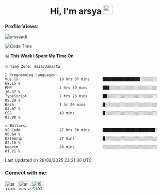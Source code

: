 <h1 align="center">Hi, I'm arsya 
  <img src="https://media.giphy.com/media/hvRJCLFzcasrR4ia7z/giphy.gif" width="30px"/>
</h1>

<p align="left"> <h3>Profile Views:</h3> <img src="https://komarev.com/ghpvc/?username=arsyaadi&label=Profile%20views&color=0e75b6&style=flat" alt="arsyaadi" /> </p>

<!--START_SECTION:waka-->
![Code Time](http://img.shields.io/badge/Code%20Time-4%2C154%20hrs%2034%20mins-blue)

📊 **This Week I Spent My Time On** 

```text
🕑︎ Time Zone: Asia/Jakarta

💬 Programming Languages: 
Vue.js                   19 hrs 37 mins      █████████████████░░░░░░░░   68.15 % 
PHP                      2 hrs 59 mins       ███░░░░░░░░░░░░░░░░░░░░░░   10.37 % 
TypeScript               2 hrs 23 mins       ██░░░░░░░░░░░░░░░░░░░░░░░   08.29 % 
Bash                     1 hr 20 mins        █░░░░░░░░░░░░░░░░░░░░░░░░   04.67 % 
CSS                      49 mins             █░░░░░░░░░░░░░░░░░░░░░░░░   02.88 % 

🔥 Editors: 
VS Code                  27 hrs 50 mins      ████████████████████████░   96.64 % 
DataGrip                 37 mins             █░░░░░░░░░░░░░░░░░░░░░░░░   02.15 % 
Neovim                   20 mins             ░░░░░░░░░░░░░░░░░░░░░░░░░   01.21 % 
```


 Last Updated on 28/06/2025 23:21:30 UTC
<!--END_SECTION:waka-->

<!-- - 📫 How to reach me **itsme@arsyaadi.software** -->


<h3 align="left">Connect with me:</h3>
<p align="left">
<a href="https://linkedin.com/in/arsyaadi" target="blank"><img align="center" src="https://raw.githubusercontent.com/rahuldkjain/github-profile-readme-generator/master/src/images/icons/Social/linked-in-alt.svg" alt="arsyaadi" height="30" width="40" /></a>
<a href="https://fb.com/arsya.xkz" target="blank"><img align="center" src="https://raw.githubusercontent.com/rahuldkjain/github-profile-readme-generator/master/src/images/icons/Social/facebook.svg" alt="arsya.xkz" height="30" width="40" /></a>
<a href="https://stackoverflow.com/users/19520749" target="blank"><img align="center" src="https://raw.githubusercontent.com/rahuldkjain/github-profile-readme-generator/master/src/images/icons/Social/stack-overflow.svg" alt="19520749" height="30" width="40" /></a>
</p>
